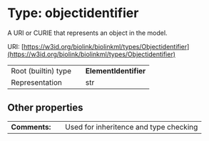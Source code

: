 
# Type: objectidentifier


A URI or CURIE that represents an object in the model.

URI: [https://w3id.org/biolink/biolinkml/types/Objectidentifier](https://w3id.org/biolink/biolinkml/types/Objectidentifier)

|  |  |  |
| --- | --- | --- |
| Root (builtin) type | | **ElementIdentifier** |
| Representation | | str |

## Other properties

|  |  |  |
| --- | --- | --- |
| **Comments:** | | Used for inheritence and type checking |

